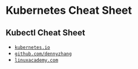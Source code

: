 # Kubernetes Cheat Sheet

## Kubectl Cheat Sheet

- [`kubernetes.io`](https://kubernetes.io/docs/reference/kubectl/cheatsheet/)
- [`github.com/dennyzhang`](https://github.com/dennyzhang/cheatsheet-kubernetes-A4)
- [`linuxacademy.com`](https://linuxacademy.com/blog/containers/kubernetes-cheat-sheet/)
